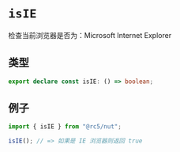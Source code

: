 # `isIE`

检查当前浏览器是否为：Microsoft Internet Explorer

## 类型

```ts
export declare const isIE: () => boolean;
```

## 例子

```ts
import { isIE } from "@rc5/nut";

isIE(); // => 如果是 IE 浏览器则返回 true
```
